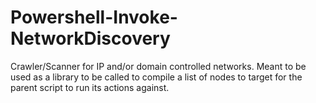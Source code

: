# Powershell-Invoke-NetworkDiscovery
Crawler/Scanner for IP and/or domain controlled networks. Meant to be used as a library to be called to compile a list of nodes to target for the parent script to run its actions against.
